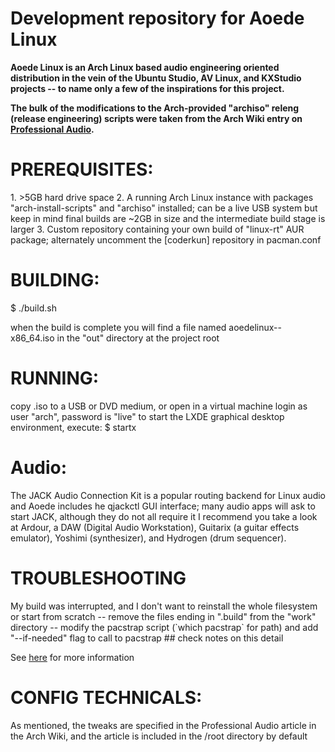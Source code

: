 <h1>Development repository for Aoede Linux</h1>

<strong>Aoede Linux is an Arch Linux based audio engineering oriented distribution in the vein of the Ubuntu Studio, AV Linux, and KXStudio projects -- to name only a few of the inspirations for this project.

The bulk of the modifications to the Arch-provided "archiso" releng (release engineering) scripts were taken from the Arch Wiki entry on [Professional Audio](https://wiki.archlinux.org/index.php/Professional_audio).
</strong> 

<h1>PREREQUISITES:</h1>
1. >5GB hard drive space
2. A running Arch Linux instance with packages "arch-install-scripts" and "archiso" installed; can be a live USB system but keep in mind final builds are ~2GB in size and the intermediate build stage is larger
3. Custom repository containing your own build of "linux-rt" AUR package; alternately uncomment the [coderkun] repository in pacman.conf

<h1>BUILDING:</h1>

$ ./build.sh

when the build is complete you will find a file named aoedelinux-<date>-x86_64.iso in the "out" directory at the project root

<h1>RUNNING:</h1>
copy .iso to a USB or DVD medium, or open in a virtual machine
login as user "arch", password is "live"
to start the LXDE graphical desktop environment, execute:
$ startx

<h1>Audio:</h1>
  The JACK Audio Connection Kit is a popular routing backend for Linux audio and Aoede includes he qjackctl GUI interface; many audio apps will ask to start JACK, although they do not all require it
  I recommend you take a look at Ardour, a DAW (Digital Audio Workstation), Guitarix (a guitar effects emulator), Yoshimi (synthesizer), and Hydrogen (drum sequencer). 

<h1>TROUBLESHOOTING</h1>
My build was interrupted, and I don't want to reinstall the whole filesystem or start from scratch
  -- remove the files ending in ".build" from the "work" directory
  -- modify the pacstrap script (`which pacstrap` for path) and add "--if-needed" flag to call to pacstrap ## check notes on this detail

See [here](https://wiki.archlinux.org/index.php/archiso) for more information

<h1>CONFIG TECHNICALS:</h1>
As mentioned, the tweaks are specified in the Professional Audio article in the Arch Wiki, and the article is included in the /root directory by default
